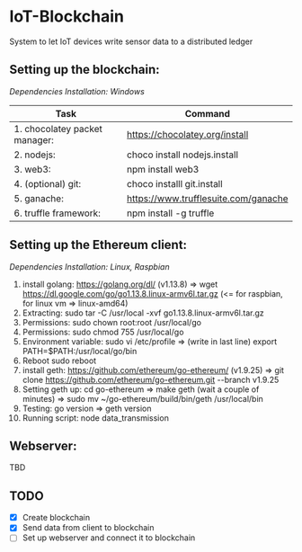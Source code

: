 # IoT-Blockchain
System to let IoT devices write sensor data to a distributed ledger

## Setting up the blockchain:
_Dependencies Installation: Windows_

Task | Command
----------------|----------------
1. chocolatey packet manager: | https://chocolatey.org/install
2. nodejs: | choco install nodejs.install
3. web3: | npm install web3
4. (optional) git: | choco installl git.install
5. ganache: | https://www.trufflesuite.com/ganache
6. truffle framework: | npm install -g truffle


## Setting up the Ethereum client:
_Dependencies Installation: Linux, Raspbian_

1. install golang:              https://golang.org/dl/ (v1.13.8) => wget https://dl.google.com/go/go1.13.8.linux-armv6l.tar.gz  (<= for raspbian, for linux vm => linux-amd64) 
2. Extracting:                  sudo tar -C /usr/local -xvf go1.13.8.linux-armv6l.tar.gz
3. Permissions:                 sudo chown root:root /usr/local/go
4. Permissions:                 sudo chmod 755 /usr/local/go
5. Environment variable:        sudo vi /etc/profile    =>  (write in last line)    export PATH=$PATH:/usr/local/go/bin
6. Reboot                       sudo reboot
8. install geth:                https://github.com/ethereum/go-ethereum/ (v1.9.25) => git clone https://github.com/ethereum/go-ethereum.git --branch v1.9.25
9. Setting geth up:             cd go-ethereum      =>    make geth (wait a couple of minutes)    => sudo mv ~/go-ethereum/build/bin/geth /usr/local/bin
10. Testing:                    go version          => geth version
11. Running script:             node data_transmission


## Webserver:

TBD



## TODO
- [x] Create blockchain 
- [x] Send data from client to blockchain 
- [ ] Set up webserver and connect it to blockchain
